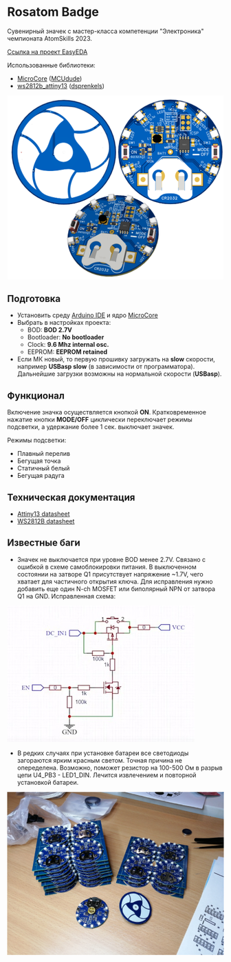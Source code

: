 # Rosatom Badge
Сувенирный значек с мастер-класса компетенции "Электроника" чемпионата AtomSkills 2023.

[Ссылка на проект EasyEDA](https://oshwlab.com/treegervd/rosatom_badge_edapro)

Использованные библиотеки:
* [MicroCore](https://github.com/MCUdude/MicroCore) ([MCUdude](https://github.com/MCUdude))
* [ws2812b_attiny13](https://github.com/dsprenkels/ws2812b_attiny13) ([dsprenkels](https://github.com/dsprenkels))

![pic](PCB_Rosatom_Badge_low.png)

## Подготовка
* Установить среду [Arduino IDE](https://www.arduino.cc/en/software) и ядро [MicroCore](https://github.com/MCUdude/MicroCore)
* Выбрать в настройках проекта:
    * BOD: __BOD 2.7V__
    * Bootloader: __No bootloader__
    * Clock: __9.6 Mhz internal osc.__
    * EEPROM: __EEPROM retained__
* Если МК новый, то первую прошивку загружать на __slow__ скорости, например __USBasp slow__ (в зависимости от программатора). Дальнейшие загрузки возможны на нормальной скорости (__USBasp__).

## Функционал
Включение значка осуществляется кнопкой __ON__. Кратковременное нажатие кнопки __MODE/OFF__ циклически переключает режимы подсветки, а удержание более 1 сек. выключает значек.

Режимы подсветки:
* Плавный перелив
* Бегущая точка 
* Статичный белый
* Бегущая радуга

## Техническая документация
- [Attiny13 datasheet](http://ww1.microchip.com/downloads/en/DeviceDoc/doc2535.pdf)
- [WS2812B datasheet](https://cdn-shop.adafruit.com/datasheets/WS2812B.pdf)

## Известные баги
* Значек не выключается при уровне BOD менее 2.7V. Связано с ошибкой в схеме самоблокировки питания. В выключенном состоянии на затворе Q1 присутствует напряжение ~1.7V, чего хватает для частичного открытия ключа.
Для исправления нужно добавить еще один N-ch MOSFET или биполярный NPN от затвора Q1 на GND.
Исправленная схема:

![pic](fix_power_bug.jpg)
* В редких случаях при установке батареи все светодиоды загораются ярким красным светом. Точная причина не опеределена. Возможно, поможет резистор на 100-500 Ом в разрыв цепи U4_PB3 - LED1_DIN.
Лечится извлечением и повторной установкой батареи.

![pic](production.jpg)


